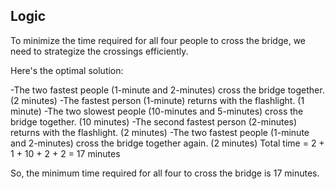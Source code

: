 ## Logic

To minimize the time required for all four people to cross the bridge, we need to strategize the crossings efficiently.

Here's the optimal solution:

-The two fastest people (1-minute and 2-minutes) cross the bridge together. (2 minutes)
-The fastest person (1-minute) returns with the flashlight. (1 minute)
-The two slowest people (10-minutes and 5-minutes) cross the bridge together. (10 minutes)
-The second fastest person (2-minutes) returns with the flashlight. (2 minutes)
-The two fastest people (1-minute and 2-minutes) cross the bridge together again. (2 minutes)
Total time = 2 + 1 + 10 + 2 + 2 = 17 minutes

So, the minimum time required for all four to cross the bridge is 17 minutes.
